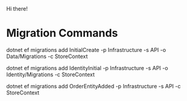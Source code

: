 Hi there!

<h1>Migration Commands</h1>
<p>dotnet ef migrations add InitialCreate -p Infrastructure -s API -o Data/Migrations -c StoreContext<p>
<p>dotnet ef migrations add IdentityInitial -p Infrastructure -s API -o Identity/Migrations -c StoreContext<p>
<p>dotnet ef migrations add OrderEntityAdded -p Infrastructure -s API -c StoreContext<p>